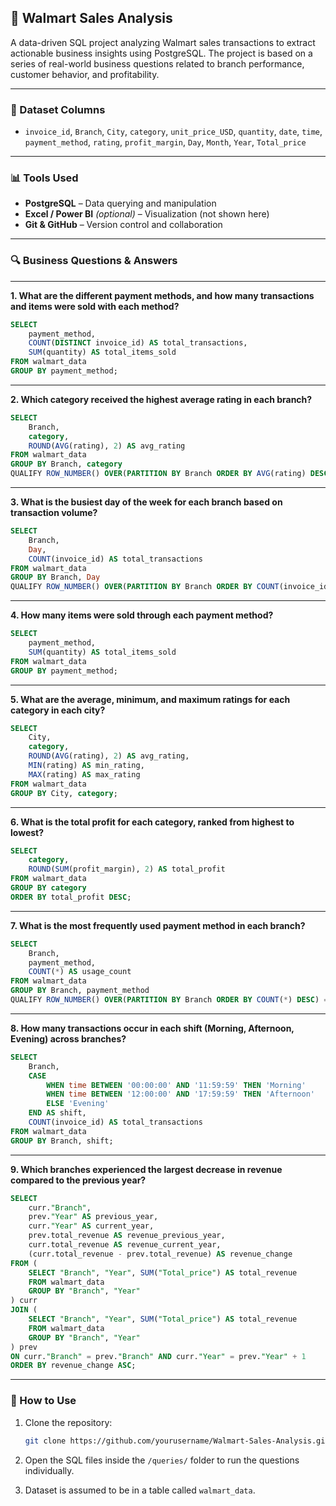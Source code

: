 ## 🛒 Walmart Sales Analysis

A data-driven SQL project analyzing Walmart sales transactions to extract actionable business insights using PostgreSQL. The project is based on a series of real-world business questions related to branch performance, customer behavior, and profitability.

---

### 📁 Dataset Columns

* `invoice_id`, `Branch`, `City`, `category`, `unit_price_USD`, `quantity`, `date`, `time`, `payment_method`, `rating`, `profit_margin`, `Day`, `Month`, `Year`, `Total_price`

---

### 📊 Tools Used

* **PostgreSQL** – Data querying and manipulation
* **Excel / Power BI** *(optional)* – Visualization (not shown here)
* **Git & GitHub** – Version control and collaboration

---

### 🔍 Business Questions & Answers

---

**1. What are the different payment methods, and how many transactions and items were sold with each method?**

```sql
SELECT 
    payment_method, 
    COUNT(DISTINCT invoice_id) AS total_transactions,
    SUM(quantity) AS total_items_sold
FROM walmart_data
GROUP BY payment_method;
```

---

**2. Which category received the highest average rating in each branch?**

```sql
SELECT 
    Branch,
    category,
    ROUND(AVG(rating), 2) AS avg_rating
FROM walmart_data
GROUP BY Branch, category
QUALIFY ROW_NUMBER() OVER(PARTITION BY Branch ORDER BY AVG(rating) DESC) = 1;
```

---

**3. What is the busiest day of the week for each branch based on transaction volume?**

```sql
SELECT 
    Branch, 
    Day, 
    COUNT(invoice_id) AS total_transactions
FROM walmart_data
GROUP BY Branch, Day
QUALIFY ROW_NUMBER() OVER(PARTITION BY Branch ORDER BY COUNT(invoice_id) DESC) = 1;
```

---

**4. How many items were sold through each payment method?**

```sql
SELECT 
    payment_method, 
    SUM(quantity) AS total_items_sold
FROM walmart_data
GROUP BY payment_method;
```

---

**5. What are the average, minimum, and maximum ratings for each category in each city?**

```sql
SELECT 
    City, 
    category, 
    ROUND(AVG(rating), 2) AS avg_rating,
    MIN(rating) AS min_rating,
    MAX(rating) AS max_rating
FROM walmart_data
GROUP BY City, category;
```

---

**6. What is the total profit for each category, ranked from highest to lowest?**

```sql
SELECT 
    category, 
    ROUND(SUM(profit_margin), 2) AS total_profit
FROM walmart_data
GROUP BY category
ORDER BY total_profit DESC;
```

---

**7. What is the most frequently used payment method in each branch?**

```sql
SELECT 
    Branch,
    payment_method,
    COUNT(*) AS usage_count
FROM walmart_data
GROUP BY Branch, payment_method
QUALIFY ROW_NUMBER() OVER(PARTITION BY Branch ORDER BY COUNT(*) DESC) = 1;
```

---

**8. How many transactions occur in each shift (Morning, Afternoon, Evening) across branches?**

```sql
SELECT 
    Branch,
    CASE
        WHEN time BETWEEN '00:00:00' AND '11:59:59' THEN 'Morning'
        WHEN time BETWEEN '12:00:00' AND '17:59:59' THEN 'Afternoon'
        ELSE 'Evening'
    END AS shift,
    COUNT(invoice_id) AS total_transactions
FROM walmart_data
GROUP BY Branch, shift;
```

---

**9. Which branches experienced the largest decrease in revenue compared to the previous year?**

```sql
SELECT 
    curr."Branch",
    prev."Year" AS previous_year,
    curr."Year" AS current_year,
    prev.total_revenue AS revenue_previous_year,
    curr.total_revenue AS revenue_current_year,
    (curr.total_revenue - prev.total_revenue) AS revenue_change
FROM (
    SELECT "Branch", "Year", SUM("Total_price") AS total_revenue
    FROM walmart_data
    GROUP BY "Branch", "Year"
) curr
JOIN (
    SELECT "Branch", "Year", SUM("Total_price") AS total_revenue
    FROM walmart_data
    GROUP BY "Branch", "Year"
) prev
ON curr."Branch" = prev."Branch" AND curr."Year" = prev."Year" + 1
ORDER BY revenue_change ASC;
```

---

### 📌 How to Use

1. Clone the repository:

   ```bash
   git clone https://github.com/yourusername/Walmart-Sales-Analysis.git
   ```

2. Open the SQL files inside the `/queries/` folder to run the questions individually.

3. Dataset is assumed to be in a table called `walmart_data`.
